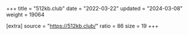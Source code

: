 +++
title = "512kb.club"
date = "2022-03-22"
updated = "2024-03-08"
weight = 19064

[extra]
source = "https://512kb.club/"
ratio = 86
size = 19
+++

